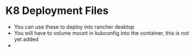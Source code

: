 # K8 Deployment Files
* You can use these to deploy into rancher desktop
* You will have to volume mount in kubconfig into the container, this is not yet added
*
